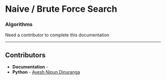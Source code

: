 # Naive / Brute Force Search
### Algorithms

Need a contributor to complete this documentation

------------------------------------------------------
## Contributors

- **Documentation** - 
- **Python** - [Ayesh Nipun Dinuranga](https://github.com/ayeshNipun)
